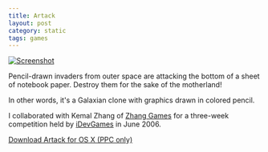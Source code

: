 ```yaml
---
title: Artack
layout: post
category: static
tags: games
---
```


[![Screenshot](http://filer.case.edu/srj15/screenshots/Artack_thumb.png)](http://filer.case.edu/srj15/screenshots/Artack.png)

Pencil-drawn invaders from outer space are attacking the bottom of a sheet of
notebook paper. Destroy them for the sake of the motherland!

In other words, it's a Galaxian clone with graphics drawn in colored pencil.

I collaborated with Kemal Zhang of [Zhang Games](http://www.zhanggames.com/)
for a three-week competition held by [iDevGames](http://www.idevgames.com/) in
June 2006.

[Download Artack for OS X (PPC only)](http://filer.case.edu/srj15/download/Artack.zip)
